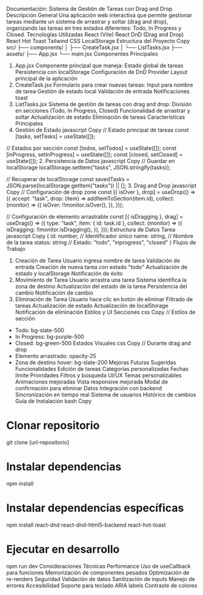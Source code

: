 Documentación: Sistema de Gestión de Tareas con Drag and Drop
Descripción General
Una aplicación web interactiva que permite gestionar tareas mediante un sistema de arrastrar y soltar (drag and drop), organizando las tareas en tres estados diferentes: Todo, In Progress y Closed.
Tecnologías Utilizadas
React (Vite)
React DnD (Drag and Drop)
React Hot Toast
Tailwind CSS
LocalStorage
Estructura del Proyecto
Copy
src/
├── components/
│   ├── CreateTask.jsx
│   └── ListTasks.jsx
├── assets/
├── App.jsx
└── main.jsx
Componentes Principales
1. App.jsx
Componente principal que maneja:
Estado global de tareas
Persistencia con localStorage
Configuración de DnD Provider
Layout principal de la aplicación
2. CreateTask.jsx
Formulario para crear nuevas tareas:
Input para nombre de tarea
Gestión de estado local
Validación de entrada
Notificaciones toast
3. ListTasks.jsx
Sistema de gestión de tareas con drag and drop:
División en secciones (Todo, In Progress, Closed)
Funcionalidad de arrastrar y soltar
Actualización de estado
Eliminación de tareas
Características Principales
1. Gestión de Estado
javascript
Copy
// Estado principal de tareas
const [tasks, setTasks] = useState([]);

// Estados por sección
const [todos, setTodos] = useState([]);
const [inProgress, setInProgress] = useState([]);
const [closed, setClosed] = useState([]);
2. Persistencia de Datos
javascript
Copy
// Guardar en localStorage
localStorage.setItem("tasks", JSON.stringify(tasks));

// Recuperar de localStorage
const savedTasks = JSON.parse(localStorage.getItem("tasks")) || [];
3. Drag and Drop
javascript
Copy
// Configuración de drop zone
const [{ isOver }, drop] = useDrop(() => ({
  accept: "task",
  drop: (item) => addItemToSection(item.id),
  collect: (monitor) => ({
    isOver: !!monitor.isOver(),
  }),
}));

// Configuración de elemento arrastrable
const [{ isDragging }, drag] = useDrag(() => ({
  type: "task",
  item: { id: task.id },
  collect: (monitor) => ({
    isDragging: !!monitor.isDragging(),
  }),
}));
Estructura de Datos
Tarea
javascript
Copy
{
  id: number,      // Identificador único
  name: string,    // Nombre de la tarea
  status: string   // Estado: "todo", "inprogress", "closed"
}
Flujos de Trabajo
1. Creación de Tarea
Usuario ingresa nombre de tarea
Validación de entrada
Creación de nueva tarea con estado "todo"
Actualización de estado y localStorage
Notificación de éxito
2. Movimiento de Tarea
Usuario arrastra una tarea
Sistema identifica la zona de destino
Actualización del estado de la tarea
Persistencia del cambio
Notificación de cambio
3. Eliminación de Tarea
Usuario hace clic en botón de eliminar
Filtrado de tareas
Actualización de estado
Actualización de localStorage
Notificación de eliminación
Estilos y UI
Secciones
css
Copy
// Estilos de sección
- Todo: bg-slate-500
- In Progress: bg-purple-500
- Closed: bg-green-500
Estados Visuales
css
Copy
// Durante drag and drop
- Elemento arrastrado: opacity-25
- Zona de destino hover: bg-slate-200
Mejoras Futuras Sugeridas
Funcionalidades
Edición de tareas
Categorías personalizadas
Fechas límite
Prioridades
Filtros y búsqueda
UI/UX
Temas personalizables
Animaciones mejoradas
Vista responsive mejorada
Modal de confirmación para eliminar
Datos
Integración con backend
Sincronización en tiempo real
Sistema de usuarios
Histórico de cambios
Guía de Instalación
bash
Copy
# Clonar repositorio
git clone [url-repositorio]

# Instalar dependencias
npm install

# Instalar dependencias específicas
npm install react-dnd react-dnd-html5-backend react-hot-toast

# Ejecutar en desarrollo
npm run dev
Consideraciones Técnicas
Performance
Uso de useCallback para funciones
Memorización de componentes pesados
Optimización de re-renders
Seguridad
Validación de datos
Sanitización de inputs
Manejo de errores
Accesibilidad
Soporte para teclado
ARIA labels
Contraste de colores

